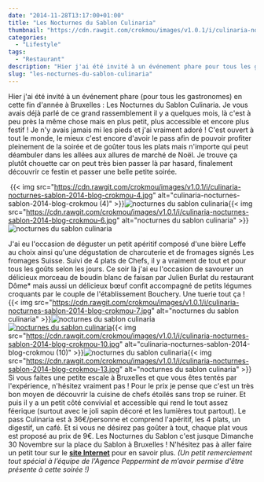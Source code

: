```yaml
---
date: "2014-11-28T13:17:00+01:00"
title: "Les Nocturnes du Sablon Culinaria"
thumbnail: "https://cdn.rawgit.com/crokmou/images/v1.0.1/i/culinaria-nocturnes-sablon-2014-blog-crokmou-2.jpg"
categories:
  - "Lifestyle"
tags:
  - "Restaurant"
description: "Hier j'ai été invité à un événement phare pour tous les gastronomes en cette fin d'année à Bruxelles : Les Nocturnes du Sablon Culinaria."
slug: "les-nocturnes-du-sablon-culinaria"
---
```


Hier j'ai été invité à un événement phare (pour tous les gastronomes) en cette fin d'année à Bruxelles : Les Nocturnes du Sablon Culinaria. Je vous avais déjà parlé de ce grand rassemblement il y a quelques mois, là c'est à peu près la même chose mais en plus petit, plus accessible et encore plus festif ! Je n'y avais jamais mi les pieds et j'ai vraiment adoré ! C'est ouvert à tout le monde, le mieux c'est encore d'avoir le pass afin de pouvoir profiter pleinement de la soirée et de goûter tous les plats mais n'importe qui peut déambuler dans les allées aux allures de marché de Noël. Je trouve ça plutôt chouette car on peut très bien passer là par hasard, finalement découvrir ce festin et passer une belle petite soirée.

 {{< img src="https://cdn.rawgit.com/crokmou/images/v1.0.1/i/culinaria-nocturnes-sablon-2014-blog-crokmou-4.jpg" alt="culinaria-nocturnes-sablon-2014-blog-crokmou (4)" >}}![nocturnes du sablon culinaria](https://cdn.rawgit.com/crokmou/images/v1.0.1/i/culinaria-nocturnes-sablon-2014-blog-crokmou-5.jpg){{< img src="https://cdn.rawgit.com/crokmou/images/v1.0.1/i/culinaria-nocturnes-sablon-2014-blog-crokmou-6.jpg" alt="nocturnes du sablon culinaria" >}}![nocturnes du sablon culinaria](https://cdn.rawgit.com/crokmou/images/v1.0.1/i/culinaria-nocturnes-sablon-2014-blog-crokmou-1.jpg)

J'ai eu l'occasion de déguster un petit apéritif composé d'une bière Leffe au choix ainsi qu'une dégustation de charcuterie et de fromages signés Les fromages Suisse. Suivi de 4 plats de Chefs, il y a vraiment de tout et pour tous les goûts selon les jours. Ce soir là j'ai eu l'occasion de savourer un délicieux morceau de boudin blanc de faisan par Julien Burlat du restaurant Dôme* mais aussi un délicieux bœuf confit accompagné de petits légumes croquants par le couple de l'établissement Bouchery. Une tuerie tout ça ! {{< img src="https://cdn.rawgit.com/crokmou/images/v1.0.1/i/culinaria-nocturnes-sablon-2014-blog-crokmou-7.jpg" alt="nocturnes du sablon culinaria" >}}![nocturnes du sablon culinaria](https://cdn.rawgit.com/crokmou/images/v1.0.1/i/culinaria-nocturnes-sablon-2014-blog-crokmou-8.jpg)[![nocturnes du sablon culinaria](https://cdn.rawgit.com/crokmou/images/v1.0.1/i/culinaria-nocturnes-sablon-2014-blog-crokmou-9.jpg)](https://cdn.rawgit.com/crokmou/images/v1.0.1/i/culinaria-nocturnes-sablon-2014-blog-crokmou-9.jpg){{< img src="https://cdn.rawgit.com/crokmou/images/v1.0.1/i/culinaria-nocturnes-sablon-2014-blog-crokmou-10.jpg" alt="culinaria-nocturnes-sablon-2014-blog-crokmou (10)" >}}![nocturnes du sablon culinaria](https://cdn.rawgit.com/crokmou/images/v1.0.1/i/culinaria-nocturnes-sablon-2014-blog-crokmou-11.jpg){{< img src="https://cdn.rawgit.com/crokmou/images/v1.0.1/i/culinaria-nocturnes-sablon-2014-blog-crokmou-13.jpg" alt="nocturnes du sablon culinaria" >}} Si vous faites une petite escale à Bruxelles et que vous êtes tentés par l'expérience, n'hésitez vraiment pas ! Pour le prix je pense que c'est un très bon moyen de découvrir la cuisine de chefs étoilés sans trop se ruiner. Et puis il y a un petit côté convivial et accessible qui rend le tout assez féerique (surtout avec le joli sapin décoré et les lumières tout partout). Le pass Culinaria est à 36€/personne et comprend l'apéritif, les 4 plats, un digestif, un café. Et si vous ne désirez pas goûter à tout, chaque plat vous est proposé au prix de 9€. Les Nocturnes du Sablon c'est jusque Dimanche 30 Novembre sur la place du Sablon à Bruxelles ! N'hésitez pas à aller faire un petit tour sur le **[site Internet](http://www.culinariasquare.com/culinaria-sablon/)** pour en savoir plus. _(Un petit remerciement tout spécial à l’équipe de l'Agence Peppermint de m’avoir permise d'être présente à cette soirée !)_